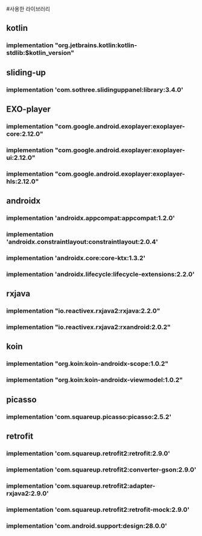#사용한 라이브러리
## kotlin
### implementation "org.jetbrains.kotlin:kotlin-stdlib:$kotlin_version"

## sliding-up
### implementation 'com.sothree.slidinguppanel:library:3.4.0'

## EXO-player
### implementation "com.google.android.exoplayer:exoplayer-core:2.12.0"
### implementation "com.google.android.exoplayer:exoplayer-ui:2.12.0"
### implementation "com.google.android.exoplayer:exoplayer-hls:2.12.0"

## androidx
### implementation 'androidx.appcompat:appcompat:1.2.0'
### implementation 'androidx.constraintlayout:constraintlayout:2.0.4'
### implementation 'androidx.core:core-ktx:1.3.2'
### implementation 'androidx.lifecycle:lifecycle-extensions:2.2.0'

## rxjava
### implementation "io.reactivex.rxjava2:rxjava:2.2.0"
### implementation "io.reactivex.rxjava2:rxandroid:2.0.2"

## koin
### implementation "org.koin:koin-androidx-scope:1.0.2"
### implementation "org.koin:koin-androidx-viewmodel:1.0.2"

## picasso
### implementation 'com.squareup.picasso:picasso:2.5.2'

## retrofit
### implementation 'com.squareup.retrofit2:retrofit:2.9.0'
### implementation 'com.squareup.retrofit2:converter-gson:2.9.0'
### implementation 'com.squareup.retrofit2:adapter-rxjava2:2.9.0'
### implementation 'com.squareup.retrofit2:retrofit-mock:2.9.0'
### implementation 'com.android.support:design:28.0.0'
